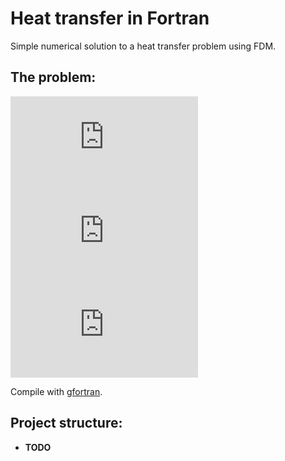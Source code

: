 # Heat transfer in Fortran
Simple numerical solution to a heat transfer problem using FDM.

## The problem:
![equation](http://latex.codecogs.com/gif.latex?-k%5Cfrac%7Bd%5E%7B2%7Du%7D%7Bdx%5E%7B2%7D%7D%3D0)<br />
![equation](http://latex.codecogs.com/gif.latex?u%280%29%3D0)<br />
![equation](http://latex.codecogs.com/gif.latex?u%280%29%3D1)<br />

Compile with [gfortran](https://gcc.gnu.org/wiki/GFortran).

## Project structure:
* **TODO**
